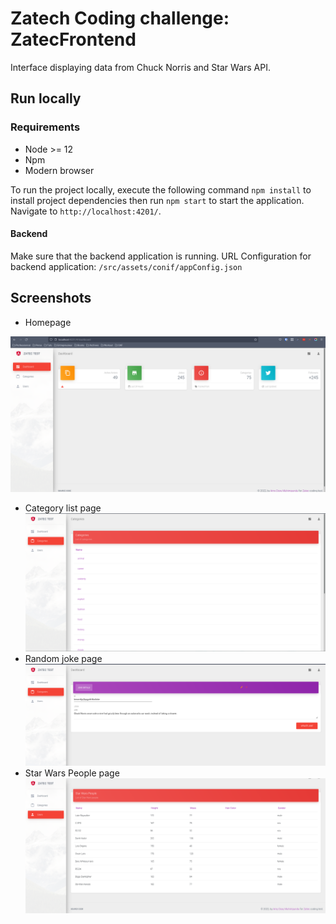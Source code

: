 # Zatech Coding challenge: ZatecFrontend


Interface displaying data from Chuck Norris and Star Wars API.


## Run locally

### Requirements
* Node >= 12
* Npm
* Modern browser

To run the project locally, execute the following command
`npm install` to install project dependencies then run `npm start` to start the application.
 Navigate to `http://localhost:4201/`.

 #### Backend
 Make sure that the backend application is running.
 URL Configuration for backend application: `/src/assets/conif/appConfig.json`

## Screenshots

* Homepage

![Alt text](/src/assets/screenshots/Homepage.png?raw=true "HomePage screenshot")
* Category list page
![Alt text](/src/assets/screenshots/Categories.png?raw=true "HomePage screenshot")
* Random joke page
![Alt text](/src/assets/screenshots/Random%20Joke.png?raw=true "HomePage screenshot")
* Star Wars People page
![Alt text](/src/assets/screenshots/Star%20Wars%20People.png?raw=true "HomePage screenshot")